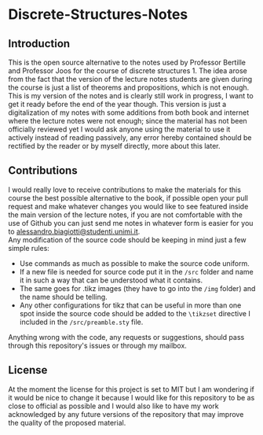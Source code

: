 # Discrete-Structures-Notes
## Introduction
This is the open source alternative to the notes used by Professor Bertille and Professor Joos for the course of discrete structures 1. The idea arose from the fact that the version of the lecture notes students are given during the course is just a list of theorems and propositions, which is not enough.<br>
This is my version of the notes and is clearly still work in progress, I want to get it ready before the end of the year though.
This version is just a digitalization of my notes with some additions from both book and internet where the lecture notes were not enough; since the material has not been officially reviewed yet I would ask anyone using the material to use it actively instead of reading passively, any error hereby contained should be rectified by the reader or by myself directly, more about this later.

## Contributions
I would really love to receive contributions to make the materials for this course the best possible alternative to the book, if possible open your pull request and make whatever changes you would like to see featured inside the main version of the lecture notes, if you are not comfortable with the use of Github you can just send me notes in whatever form is easier for you to <a href="mailto:alessandro.biagiotti@studenti.unimi.it">alessandro.biagiotti@studenti.unimi.it</a>.<br>
Any modification of the source code should be keeping in mind just a few simple rules:
  - Use commands as much as possible to make the source code uniform.
  - If a new file is needed for source code put it in the <code>/src</code> folder and name it in such a way that can be understood what it contains.
  - The same goes for .tikz images (they have to go into the <code>/img</code> folder) and the name should be telling.
  - Any other configurations for tikz that can be useful in more than one spot inside the source code should be added to the <code>\tikzset</code> directive I included in the <code>/src/preamble.sty</code> file.

Anything wrong with the code, any requests or suggestions, should pass through this repository's issues or through my mailbox.

## License
At the moment the license for this project is set to MIT but I am wondering if it would be nice to change it because I would like for this repository to be as close to official as possible and I would also like to have my work acknowledged by any future versions of the repository that may improve the quality of the proposed material.
